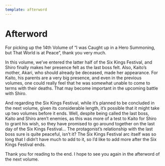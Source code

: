 ```yaml
---
template: afterword
---
```


# Afterword

For picking up the 14th Volume of “I was Caught up in a Hero Summoning, but That
World is at Peace”, thank you very much.

In this volume, we’ve entered the latter half of the Six Kings Festival, and
Shiro finally makes her presence felt as the last boss felt. Also, Kaito’s
mother, Akari, who should already be deceased, made her appearance. For Kaito,
his parents are a very big presence, and even in the previous volumes, one could
really feel that he was somewhat unable to come to terms with their deaths. That
may become important in the upcoming battle with Shiro.

And regarding the Six Kings Festival, while it’s planned to be concluded in the
next volume, given its considerable length, it’s possible that it might take up
two volumes before it ends. Well, despite being called the last boss, Kaito and
Shiro aren’t enemies, as this was more of a test to Kaito for Shiro to grant his
wish, so they have promised to go around together on the last day of the Six
Kings Festival... The protagonist’s relationship with the last boss sure is
quite peaceful, isn’t it? The Six Kings Festival arc itself was so long that I
didn’t have much to add to it, so I’d like to add more after the Six Kings
Festival ends.

Thank you for reading to the end. I hope to see you again in the afterword of
the next volume.
